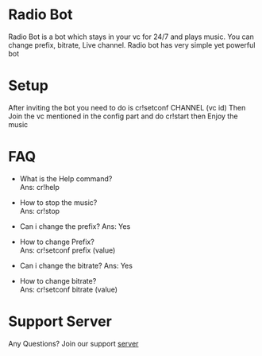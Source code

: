 # Radio Bot
Radio Bot is a bot which stays in your vc for 24/7 and plays music.
You can change prefix, bitrate, Live channel. Radio bot has very simple yet powerful bot
# Setup
After inviting the bot you need to do is cr!setconf CHANNEL (vc id)
Then Join the vc mentioned in the config part and do cr!start
then Enjoy the music 
# FAQ
- What is the Help command?					  
Ans: cr!help 								  

- How to stop the music?					  
Ans: cr!stop
								  
- Can i change the prefix?
Ans: Yes 

- How to change Prefix?						  
Ans: cr!setconf prefix (value)

- Can i change the bitrate?
Ans: Yes 
				  
- How to change bitrate?                      		
Ans: cr!setconf bitrate (value)               

# Support Server

Any Questions?
Join our support [server](https://classifysite.agenthacker.repl.co/server_link.html)
